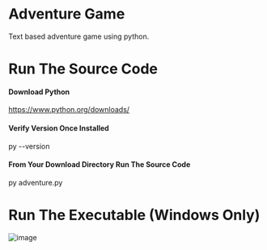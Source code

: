 # Adventure Game
Text based adventure game using python.
# Run The Source Code
#### Download Python
https://www.python.org/downloads/
#### Verify Version Once Installed
py --version
#### From Your Download Directory Run The Source Code
py adventure.py
# Run The Executable (Windows Only)
![image](https://user-images.githubusercontent.com/23516793/110728887-9ce06900-81d2-11eb-8075-f06c42234bf9.png)
